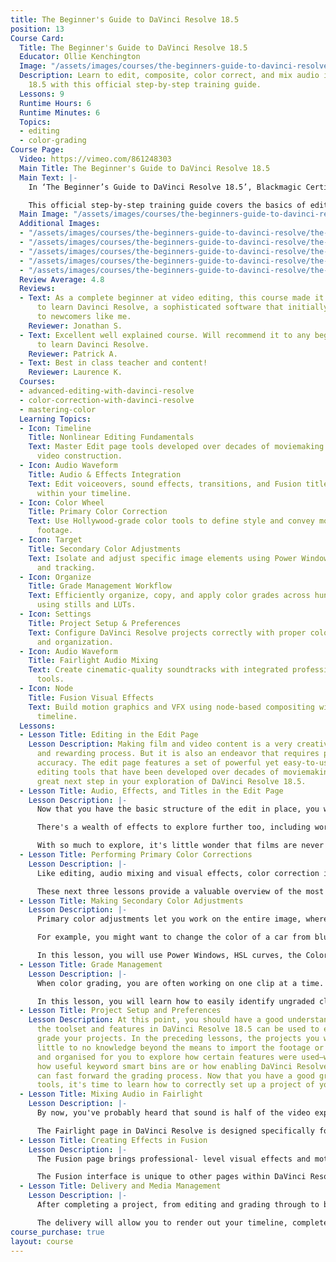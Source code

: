 ```yaml
---
title: The Beginner's Guide to DaVinci Resolve 18.5
position: 13
Course Card:
  Title: The Beginner's Guide to DaVinci Resolve 18.5
  Educator: Ollie Kenchington
  Image: "/assets/images/courses/the-beginners-guide-to-davinci-resolve/the-beginners-guide-to-davinci-resolve.jpg"
  Description: Learn to edit, composite, color correct, and mix audio in DaVinci Resolve
    18.5 with this official step-by-step training guide.
  Lessons: 9
  Runtime Hours: 6
  Runtime Minutes: 6
  Topics:
  - editing
  - color-grading
Course Page:
  Video: https://vimeo.com/861248303
  Main Title: The Beginner's Guide to DaVinci Resolve 18.5
  Main Text: |-
    In ‘The Beginner’s Guide to DaVinci Resolve 18.5’, Blackmagic Certified Trainer, Ollie Kenchington, teaches editors, artists, and students how to edit, composite, color correct, and mix audio in DaVinci Resolve. All you need is a Mac or Windows computer, the free download version of DaVinci Resolve 18.5, and a passion to learn.

    This official step-by-step training guide covers the basics of editing, visual effects, motion graphics, color correction, and audio so you can quickly get to grips with this ubiquitous software. You will learn all you need to take the optional Blackmagic Certified Professional exam, plus Ollie has added in additional content that shines a light on the most exciting new additions in 18.5.
  Main Image: "/assets/images/courses/the-beginners-guide-to-davinci-resolve/the-beginners-guide-to-davinci-resolve-1.jpg"
  Additional Images:
  - "/assets/images/courses/the-beginners-guide-to-davinci-resolve/the-beginners-guide-to-davinci-resolve-2.jpg"
  - "/assets/images/courses/the-beginners-guide-to-davinci-resolve/the-beginners-guide-to-davinci-resolve-3.jpg"
  - "/assets/images/courses/the-beginners-guide-to-davinci-resolve/the-beginners-guide-to-davinci-resolve-4.jpg"
  - "/assets/images/courses/the-beginners-guide-to-davinci-resolve/the-beginners-guide-to-davinci-resolve-5.jpg"
  - "/assets/images/courses/the-beginners-guide-to-davinci-resolve/the-beginners-guide-to-davinci-resolve-6.jpg"
  Review Average: 4.8
  Reviews:
  - Text: As a complete beginner at video editing, this course made it easy and enjoyable
      to learn Davinci Resolve, a sophisticated software that initially looks overwhelming
      to newcomers like me.
    Reviewer: Jonathan S.
  - Text: Excellent well explained course. Will recommend it to any beginner wanting
      to learn Davinci Resolve.
    Reviewer: Patrick A.
  - Text: Best in class teacher and content!
    Reviewer: Laurence K.
  Courses:
  - advanced-editing-with-davinci-resolve
  - color-correction-with-davinci-resolve
  - mastering-color
  Learning Topics:
  - Icon: Timeline
    Title: Nonlinear Editing Fundamentals
    Text: Master Edit page tools developed over decades of moviemaking for precise
      video construction.
  - Icon: Audio Waveform
    Title: Audio & Effects Integration
    Text: Edit voiceovers, sound effects, transitions, and Fusion title templates
      within your timeline.
  - Icon: Color Wheel
    Title: Primary Color Correction
    Text: Use Hollywood-grade color tools to define style and convey mood in your
      footage.
  - Icon: Target
    Title: Secondary Color Adjustments
    Text: Isolate and adjust specific image elements using Power Windows, qualifiers,
      and tracking.
  - Icon: Organize
    Title: Grade Management Workflow
    Text: Efficiently organize, copy, and apply color grades across hundreds of clips
      using stills and LUTs.
  - Icon: Settings
    Title: Project Setup & Preferences
    Text: Configure DaVinci Resolve projects correctly with proper color management
      and organization.
  - Icon: Audio Waveform
    Title: Fairlight Audio Mixing
    Text: Create cinematic-quality soundtracks with integrated professional audio
      tools.
  - Icon: Node
    Title: Fusion Visual Effects
    Text: Build motion graphics and VFX using node-based compositing within your editing
      timeline.
  Lessons:
  - Lesson Title: Editing in the Edit Page
    Lesson Description: Making film and video content is a very creative, exciting,
      and rewarding process. But it is also an endeavor that requires precision and
      accuracy. The edit page features a set of powerful yet easy-to-use nonlinear
      editing tools that have been developed over decades of moviemaking and is a
      great next step in your exploration of DaVinci Resolve 18.5.
  - Lesson Title: Audio, Effects, and Titles in the Edit Page
    Lesson Description: |-
      Now that you have the basic structure of the edit in place, you will learn how to take it to the next level by editing in voiceover and sound effects, and then mixing the audio together using the edit page's audio tools. Then you'll look at refining the timeline further by exploring some tricks that many editors often employ to quickly replace shots, adjust clip playback speed, and change shot size.

      There's a wealth of effects to explore further too, including working with video transitions and filters and the library of Fusion title templates.

      With so much to explore, it's little wonder that films are never really finished; it's just that the filmmakers run out of time or money or both.
  - Lesson Title: Performing Primary Color Corrections
    Lesson Description: |-
      Like editing, audio mixing and visual effects, color correction is an art form that takes time to learn and master. Color is an incredibly powerful creative tool that can define the style and convey the mood of your film. If you give yourself the time to practice and learn, you'll be able to master this exciting skill and create images that look amazing!

      These next three lessons provide a valuable overview of the most important color-correction tools to get you comfortable with how they work. You'll learn about the primary corrector, secondary adjustments, nodes, and even applying DaVinci Resolve FX for special effects. You'll use the same tools that Hollywood's top colorists use to correct and finish the biggest blockbuster films, episodic television shows, and commercials. Experience is key, and with so many controls at your fingertips, these lessons will give you the start you need toward learning this creative skill.
  - Lesson Title: Making Secondary Color Adjustments
    Lesson Description: |-
      Primary color adjustments let you work on the entire image, whereas secondary adjustments let you isolate and work on specific parts of an image.

      For example, you might want to change the color of a car from blue to red without affecting the rest of the shot, add warmth and saturation to an actor's skin, or lower the shine on someone's forehead. DaVinci Resolve features many powerful tools to make these adjustments.

      In this lesson, you will use Power Windows, HSL curves, the Color Warper, and the Qualifier to isolate elements based on their color and shape. You will then use the tracker to follow a moving face and eyes, so your color correction follows them through the shot.
  - Lesson Title: Grade Management
    Lesson Description: |-
      When color grading, you are often working on one clip at a time. Timelines, however, can contain hundreds of clips, each containing their own grade. So, organising and managing the grades is an important process because it ensures that no grade is missed and can save you time. For example, if you have several shots from the same scene, after performing a grade on one shot it could be copied and pasted onto multiple clips in the timeline. You also spend time grading to a specific look that you want. This look may be used repeatedly because grades can be saved, exported, and imported into different projects.

      In this lesson, you will learn how to easily identify ungraded clips, copy and paste grades, save grades using stills, match clips to stills, use and save LUTs, and preview them to help make creative decisions.
  - Lesson Title: Project Setup and Preferences
    Lesson Description: At this point, you should have a good understanding of how
      the toolset and features in DaVinci Resolve 18.5 can be used to edit and color
      grade your projects. In the preceding lessons, the projects you worked on required
      little to no knowledge beyond the means to import the footage or were set up
      and organised for you to explore how certain features were used—whether it was
      how useful keyword smart bins are or how enabling DaVinci Resolve Color Management
      can fast forward the grading process. Now that you have a good grasp of these
      tools, it's time to learn how to correctly set up a project of your own.
  - Lesson Title: Mixing Audio in Fairlight
    Lesson Description: |-
      By now, you've probably heard that sound is half of the video experience. In the words of George Lucas, "Filmmakers should focus on making sure the soundtracks are really the best they can possibly be. Because in terms of an investment, sound is where you get the most bang for your buck."

      The Fairlight page in DaVinci Resolve is designed specifically for audio to accompany pictures, realising cinematic-quality sound for your productions. Most importantly, since it is built right into your editing, grading, and visual effects application, you can freely refine the edit, visual effects, color, and sound mix, right up until the time of your final delivery. That integration is what makes DaVinci Resolve a game changer for filmmakers.
  - Lesson Title: Creating Effects in Fusion
    Lesson Description: |-
      The Fusion page brings professional- level visual effects and motion graphics tools into the timeline of your edit. Whether you are a video editor, colorist, or finishing artist, Fusion offers node-based compositing to any project. And, since the Fusion page is integrated within DaVinci Resolve, there is no need to render out shots and manage projects in multiple applications. As you will soon discover, nodes are a faster way to work than traditional layer-based software when producing intricate shots.

      The Fusion interface is unique to other pages within DaVinci Resolve and while it may take some time to master, once you do you will be treated to an expansive toolkit and able to tackle any problem.
  - Lesson Title: Delivery and Media Management
    Lesson Description: |-
      After completing a project, from editing and grading through to building motion graphics and mastering the audio, there are two final elements to consider: the delivery and the archive.

      The delivery will allow you to render out your timeline, complete with grades, effects, and audio wrapped in a single file of your choosing. Archiving will allow you to save your media and projects so that opening an older project in the future will be easier and not take up too much drive space.
course_purchase: true
layout: course
---
```


